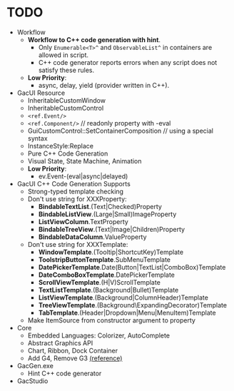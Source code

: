 # TODO

* Workflow
    * **Workflow to C++ code generation with hint**.
        * Only `Enumerable<T>^` and `ObservableList^` in containers are allowed in script.
        * C++ code generator reports errors when any script does not satisfy these rules.
    * **Low Priority**:
        * async, delay, yield (provider written in C++).
* GacUI Resource
    * InheritableCustomWindow
    * InheritableCustomControl
    * `<ref.Event/>`
    * `<ref.Component/>` // readonly property with -eval
    * GuiCustomControl::SetContainerComposition // using a special syntax
    * InstanceStyle:Replace
    * Pure C++ Code Generation
    * Visual State, State Machine, Animation
    * **Low Priority**:
        * ev.Event-(eval|async|delayed)
* GacUI C++ Code Generation Supports
    * Strong-typed template checking
    * Don't use string for XXXProperty:
        * **BindableTextList**.(Text|Checked)Property
        * **BindableListView**.(Large|Small)ImageProperty
        * **ListViewColumn**.TextProperty
        * **BindableTreeView**.(Text|Image|Children)Property
        * **BindableDataColumn**.ValueProperty
    * Don't use string for XXXTemplate:
        * **WindowTemplate**.(Tooltip|ShortcutKey)Template
        * **ToolstripButtonTemplate**.SubMenuTemplate
        * **DatePickerTemplate**.Date(Button|TextList|ComboBox)Template
        * **DateComboBoxTemplate**.DatePickerTemplate
        * **ScrollViewTemplate**.(H|V)ScrollTemplate
        * **TextListTemplate**.(Background|Bullet)Template
        * **ListViewTemplate**.(Background|ColumnHeader)Template
        * **TreeViewTemplate**.(Background\ExpandingDecorator)Template
        * **TabTemplate**.(Header|Dropdown|Menu|MenuItem)Template
    * Make ItemSource from constructor argument to property
* Core
    * Embedded Languages: Colorizer, AutoComplete
    * Abstract Graphics API
    * Chart, Ribbon, Dock Container
    * Add G4, Remove G3 [(reference)](http://www.gaclib.net/#~/Tutorial)
* GacGen.exe
    * Hint C++ code generator
* GacStudio
